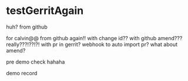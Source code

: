 # testGerritAgain
huh?
from github

for calvin@@
from github again!!
with change id??
with github amend???
really???!??!?!
with pr in gerrit?
webhook to auto import pr?
what about amend?

pre demo check hahaha

demo record
